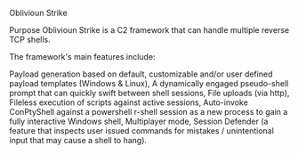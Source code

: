 Oblivioun Strike

  
Purpose
Oblivioun Strike is a  C2 framework that can handle multiple reverse TCP shells.

The framework's main features include:

Payload generation based on default, customizable and/or user defined payload templates (Windows & Linux),
A dynamically engaged pseudo-shell prompt that can quickly swift between shell sessions,
File uploads (via http),
Fileless execution of scripts against active sessions,
Auto-invoke ConPtyShell against a powershell r-shell session as a new process to gain a fully interactive Windows shell,
Multiplayer mode,
Session Defender (a feature that inspects user issued commands for mistakes / unintentional input that may cause a shell to hang).
